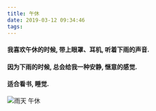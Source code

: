 ```yaml
---
title: 午休
date: 2019-03-12 09:34:46
tags:
---
```


#### 我喜欢午休的时候, 带上眼罩、耳机, 听着下雨的声音.
#### 因为下雨的时候, 总会给我一种安静, 惬意的感觉.
#### 适合看书, 睡觉.
![雨天 午休](/images/essay/雨天_午休_02.jpg)
